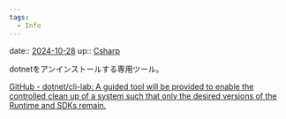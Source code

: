 ```yaml
---
tags:
  - Info
---
```


date:: [2024-10-28](/Daily_Note/2024-10-28.md)
up:: [Csharp](../Bar/Program/Csharp.md)

dotnetをアンインストールする専用ツール。


[GitHub - dotnet/cli-lab: A guided tool will be provided to enable the controlled clean up of a system such that only the desired versions of the Runtime and SDKs remain.](https://github.com/dotnet/cli-lab)

